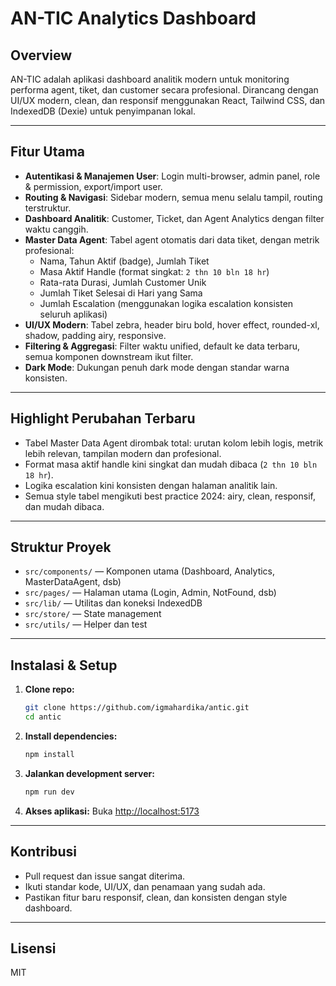 # AN-TIC Analytics Dashboard

## Overview
AN-TIC adalah aplikasi dashboard analitik modern untuk monitoring performa agent, tiket, dan customer secara profesional. Dirancang dengan UI/UX modern, clean, dan responsif menggunakan React, Tailwind CSS, dan IndexedDB (Dexie) untuk penyimpanan lokal.

---

## Fitur Utama
- **Autentikasi & Manajemen User**: Login multi-browser, admin panel, role & permission, export/import user.
- **Routing & Navigasi**: Sidebar modern, semua menu selalu tampil, routing terstruktur.
- **Dashboard Analitik**: Customer, Ticket, dan Agent Analytics dengan filter waktu canggih.
- **Master Data Agent**: Tabel agent otomatis dari data tiket, dengan metrik profesional:
  - Nama, Tahun Aktif (badge), Jumlah Tiket
  - Masa Aktif Handle (format singkat: `2 thn 10 bln 18 hr`)
  - Rata-rata Durasi, Jumlah Customer Unik
  - Jumlah Tiket Selesai di Hari yang Sama
  - Jumlah Escalation (menggunakan logika escalation konsisten seluruh aplikasi)
- **UI/UX Modern**: Tabel zebra, header biru bold, hover effect, rounded-xl, shadow, padding airy, responsive.
- **Filtering & Aggregasi**: Filter waktu unified, default ke data terbaru, semua komponen downstream ikut filter.
- **Dark Mode**: Dukungan penuh dark mode dengan standar warna konsisten.

---

## Highlight Perubahan Terbaru
- Tabel Master Data Agent dirombak total: urutan kolom lebih logis, metrik lebih relevan, tampilan modern dan profesional.
- Format masa aktif handle kini singkat dan mudah dibaca (`2 thn 10 bln 18 hr`).
- Logika escalation kini konsisten dengan halaman analitik lain.
- Semua style tabel mengikuti best practice 2024: airy, clean, responsif, dan mudah dibaca.

---

## Struktur Proyek
- `src/components/` — Komponen utama (Dashboard, Analytics, MasterDataAgent, dsb)
- `src/pages/` — Halaman utama (Login, Admin, NotFound, dsb)
- `src/lib/` — Utilitas dan koneksi IndexedDB
- `src/store/` — State management
- `src/utils/` — Helper dan test

---

## Instalasi & Setup
1. **Clone repo:**
   ```bash
   git clone https://github.com/igmahardika/antic.git
   cd antic
   ```
2. **Install dependencies:**
   ```bash
   npm install
   ```
3. **Jalankan development server:**
   ```bash
   npm run dev
   ```
4. **Akses aplikasi:**
   Buka [http://localhost:5173](http://localhost:5173)

---

## Kontribusi
- Pull request dan issue sangat diterima.
- Ikuti standar kode, UI/UX, dan penamaan yang sudah ada.
- Pastikan fitur baru responsif, clean, dan konsisten dengan style dashboard.

---

## Lisensi
MIT
